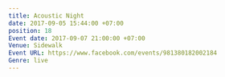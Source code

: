 ```yaml
---
title: Acoustic Night
date: 2017-09-05 15:44:00 +07:00
position: 18
Event date: 2017-09-07 21:00:00 +07:00
Venue: Sidewalk
Event URL: https://www.facebook.com/events/981380182002184
Genre: live
---
```


